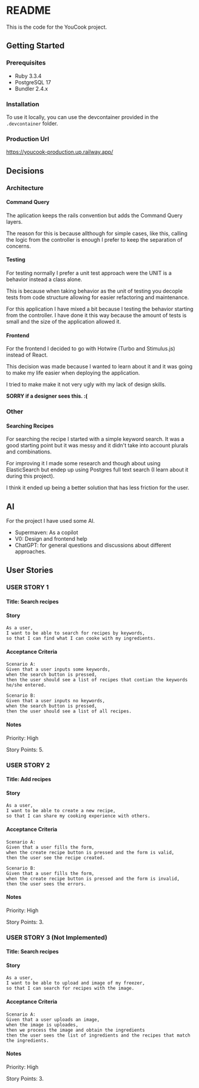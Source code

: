 # README

This is the code for the YouCook project.

## Getting Started

### Prerequisites

- Ruby 3.3.4
- PostgreSQL 17
- Bundler 2.4.x

### Installation

To use it locally, you can use the devcontainer provided in the `.devcontainer` folder.

### Production Url
https://youcook-production.up.railway.app/

## Decisions

### Architecture

#### Command Query
The aplication keeps the rails convention but adds the Command Query layers.

The reason for this is because allthough for simple cases, like this, calling the logic from the controller is enough I prefer to keep the separation of concerns.

#### Testing
For testing normally I prefer a unit test approach were the UNIT is a behavior instead a class alone.

This is because when taking behavior as the unit of testing you decople tests from code structure allowing for easier refactoring and maintenance.

For this application I have mixed a bit because I testing the behavior starting from the controller. I have done it this way because the amount of tests is small and the size of the application allowed it.

#### Frontend

For the frontend I decided to go with Hotwire (Turbo and Stimulus.js) instead of React.

This decision was made because I wanted to learn about it and it was going to make my life easier when deploying the application.

I tried to make make it not very ugly with my lack of design skills.

**SORRY if a designer sees this. :(**

### Other

#### Searching Recipes
For searching the recipe I started with a simple keyword search. It was a good starting point but it was messy and it didn't take into account plurals and combinations.

For improving it I made some research and though about using ElasticSearch but endep up using Postgres full text search (I learn about it during this project).

I think it ended up being a better solution that has less friction for the user.

## AI
For the project I have used some AI.

* Supermaven: As a copilot
* V0: Design and frontend help
* ChatGPT: for general questions and discussions about different approaches.



## User Stories

### USER STORY 1
#### Title: Search recipes
#### Story
    As a user, 
    I want to be able to search for recipes by keywords, 
    so that I can find what I can cooke with my ingredients.
#### Acceptance Criteria
    Scenario A:
    Given that a user inputs some keywords, 
    when the search button is pressed,
    then the user should see a list of recipes that contian the keywords he/she entered.

    Scenario B:
    Given that a user inputs no keywords,
    when the search button is pressed,
    then the user should see a list of all recipes.

#### Notes
Priority: High

Story Points: 5.

### USER STORY 2
#### Title: Add recipes
#### Story
    As a user, 
    I want to be able to create a new recipe,
    so that I can share my cooking experience with others.
#### Acceptance Criteria
    Scenario A:
    Given that a user fills the form, 
    when the create recipe button is pressed and the form is valid,
    then the user see the recipe created.
    
    Scenario B:
    Given that a user fills the form, 
    when the create recipe button is pressed and the form is invalid,
    then the user sees the errors.

#### Notes
Priority: High

Story Points: 3.

### USER STORY 3 (Not Implemented)
#### Title: Search recipes
#### Story
    As a user, 
    I want to be able to upload and image of my freezer,
    so that I can search for recipes with the image.
#### Acceptance Criteria
    Scenario A:
    Given that a user uploads an image,
    when the image is uploades,
    then we process the image and obtain the ingredients
    then the user sees the list of ingredients and the recipes that match the ingredients.

#### Notes
Priority: High

Story Points: 3.
